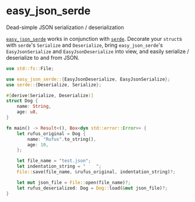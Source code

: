 # easy_json_serde

Dead-simple JSON serialization / deserialization

[`easy_json_serde`](https://crates.io/crates/easy_json_serde) works in
conjunction with [`serde`](https://crates.io/crates/serde).  Decorate your
`struct`s with `serde`'s `Serialize` and `Deserialize`, bring
`easy_json_serde`'s `EasyJsonSerialize` and `EasyJsonDeserialize` into view,
and easily serialize / deserialize to and from JSON.

```rust
use std::fs::File;

use easy_json_serde::{EasyJsonDeserialize, EasyJsonSerialize};
use serde::{Deserialize, Serialize};

#[derive(Serialize, Deserialize)]
struct Dog {
    name: String,
    age: u8,
}

fn main() -> Result<(), Box<dyn std::error::Error>> {
    let rufus_original = Dog {
        name: "Rufus".to_string(),
        age: 10,
    };

    let file_name = "test.json";
    let indentation_string = "    ";
    File::save(file_name, &rufus_original, indentation_string)?;

    let mut json_file = File::open(file_name)?;
    let rufus_deserialized: Dog = Dog::load(&mut json_file)?;
}
```
